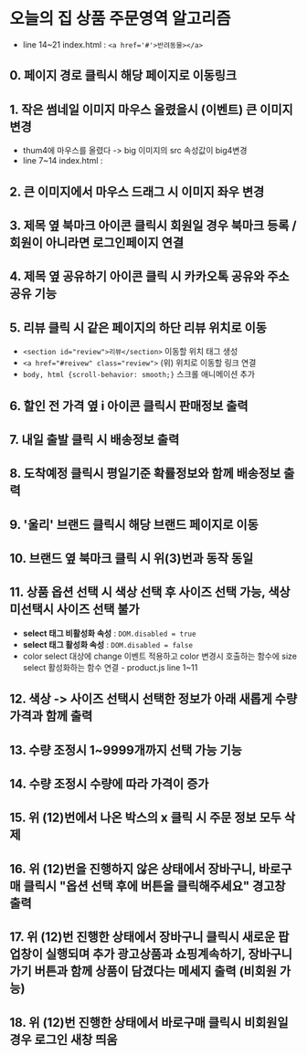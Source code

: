# 오늘의 집 상품 주문영역 알고리즘
* line 14~21 index.html : `<a href='#'>반려동물></a>`
## 0. 페이지 경로 클릭시 해당 페이지로 이동링크
## 1. 작은 썸네일 이미지 마우스 올렸을시 (이벤트) 큰 이미지 변경
* thum4에 마우스를 올렸다 -> big 이미지의 src 속성값이 big4변경
* line 7~14 index.html : 
## 2. 큰 이미지에서 마우스 드래그 시 이미지 좌우 변경
## 3. 제목 옆 북마크 아이콘 클릭시 회원일 경우 북마크 등록 / 회원이 아니라면 로그인페이지 연결
## 4. 제목 옆 공유하기 아이콘 클릭 시 카카오톡 공유와 주소공유 기능
## 5. 리뷰 클릭 시 같은 페이지의 하단 리뷰 위치로 이동 
* `<section id="review">리뷰</section>` 이동할 위치 태그 생성
* `<a href="#reivew" class="review">` (위) 위치로 이동할 링크 연결
* `body, html {scroll-behavior: smooth;}` 스크롤 애니메이션 추가
## 6. 할인 전 가격 옆 i 아이콘 클릭시 판매정보 출력 
## 7. 내일 출발 클릭 시 배송정보 출력 
## 8. 도착예정 클릭시 평일기준 확률정보와 함께 배송정보 출력 
## 9. '울리' 브랜드 클릭시 해당 브랜드 페이지로 이동
## 10. 브랜드 옆 북마크 클릭 시 위(3)번과 동작 동일
## 11. 상품 옵션 선택 시 색상 선택 후 사이즈 선택 가능, 색상 미선택시 사이즈 선택 불가
* **select 태그 비활성화 속성** : `DOM.disabled = true`
* **select 태그 활성화 속성** : `DOM.disabled = false `
* color select 대상에 change 이벤트 적용하고 color 변경시 호출하는 함수에 size select 활성화하는 함수 연결 - product.js line 1~11
## 12. 색상 -> 사이즈 선택시 선택한 정보가 아래 새롭게 수량 가격과 함께 출력
## 13. 수량  조정시 1~9999개까지 선택 가능 기능
## 14. 수량 조정시 수량에 따라 가격이 증가
## 15. 위 (12)번에서 나온 박스의 x 클릭 시 주문 정보 모두 삭제
## 16. 위 (12)번을 진행하지 않은 상태에서 장바구니, 바로구매 클릭시 "옵션 선택 후에 버튼을 클릭해주세요" 경고창 출력
## 17. 위 (12)번 진행한 상태에서 장바구니 클릭시 새로운 팝업창이 실행되며 추가 광고상품과 쇼핑계속하기, 장바구니 가기 버튼과 함께 상품이 담겼다는 메세지 출력 (비회원 가능)
## 18. 위 (12)번 진행한 상태에서 바로구매 클릭시 비회원일 경우 로그인 새창 띄움
